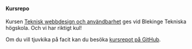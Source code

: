 #### Kursrepo

Kursen [Teknisk webbdesign och användbarhet](https://dbwebb.se/kurser/design-v2)
ges vid Blekinge Tekniska högskola. Och vi har riktigt kul!

Om du vill tjuvkika på facit kan du besöka 
[kursrepot på GitHub](https://github.com/mosbth/designv2).
